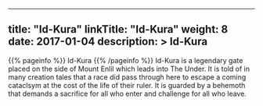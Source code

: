 
---
title: "Id-Kura"
linkTitle: "Id-Kura"
weight: 8
date: 2017-01-04
description: >
 Id-Kura
---

{{% pageinfo %}}
Id-Kura
{{% /pageinfo %}}
Id-Kura is a legendary gate placed on the side of Mount Enlil which leads into The Under. It is told of in many creation tales that a race did pass through here to escape a coming cataclsym at the cost of the life of their ruler.  It is guarded by a behemoth that demands a sacrifice for all who enter and challenge for all who leave.
